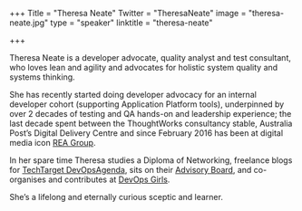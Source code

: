 +++
Title = "Theresa Neate"
Twitter = "TheresaNeate"
image = "theresa-neate.jpg"
type = "speaker"
linktitle = "theresa-neate"

+++

Theresa Neate is a developer advocate, quality analyst and test consultant, who loves lean and agility and advocates for holistic system quality and systems thinking.

She has recently started doing developer advocacy for an internal developer cohort (supporting Application Platform tools), underpinned by over 2 decades of testing and QA hands-on and leadership experience; the last decade spent between the ThoughtWorks consultancy stable, Australia Post’s Digital Delivery Centre and since February 2016 has been at digital media icon [REA Group](https://www.rea-group.com/IRM/content/default.aspx).

In her spare time Theresa studies a Diploma of Networking, freelance blogs for [TechTarget DevOpsAgenda](https://www.techtarget.com/contributor/Theresa-Neate), sits on their [Advisory Board](https://devopsagenda.techtarget.com/feature/DevOps-Agenda-Advisory-Board), and co-organises and contributes at [DevOps Girls](https://twitter.com/devopsgirls).

She’s a lifelong and eternally curious sceptic and learner.
